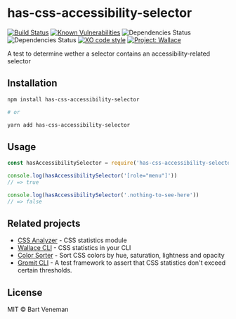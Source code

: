 # has-css-accessibility-selector 
[![Build Status](https://travis-ci.org/bartveneman/has-css-accessibility-selector.svg?branch=master)](https://travis-ci.org/bartveneman/has-css-accessibility-selector) 
[![Known Vulnerabilities](https://snyk.io/test/github/bartveneman/has-css-accessibility-selector/badge.svg)](https://snyk.io/test/github/bartveneman/has-css-accessibility-selector) 
![Dependencies Status](https://img.shields.io/david/bartveneman/has-css-accessibility-selector.svg) 
![Dependencies Status](https://img.shields.io/david/dev/bartveneman/has-css-accessibility-selector.svg) 
[![XO code style](https://img.shields.io/badge/code_style-XO-5ed9c7.svg)](https://github.com/sindresorhus/xo)
[![Project: Wallace](https://img.shields.io/badge/Project-Wallace-29c87d.svg)](https://www.projectwallace.com/oss)

A test to determine wether a selector contains an accessibility-related selector

## Installation

```bash
npm install has-css-accessibility-selector

# or

yarn add has-css-accessibility-selector
```

## Usage

```js
const hasAccessibilitySelector = require('has-css-accessibility-selector')

console.log(hasAccessibilitySelector('[role="menu"]'))
// => true

console.log(hasAccessibilitySelector('.nothing-to-see-here'))
// => false
```

## Related projects

- [CSS Analyzer](https://github.com/projectwallace/css-analyzer) - CSS
  statistics module
- [Wallace CLI](https://github.com/bartveneman/wallace-cli) - CSS statistics in
  your CLI
- [Color Sorter](https://github.com/bartveneman/color-sorter) - Sort CSS colors
  by hue, saturation, lightness and opacity
- [Gromit CLI](https://github.com/bartveneman/gromit-cli) - A test framework to
  assert that CSS statistics don't exceed certain thresholds.

## License

MIT © Bart Veneman
